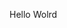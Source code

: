 Hello Wolrd










































































































































































































































































































































































































































































































































































































































































































































































































































































































































































































































































































































































































































































































































































































































































































































































































































































































































































































































































































































































































































































































































































































































































































































































































































































































































































































































































































































































































































































































































































































































































































































































































































































































































































































